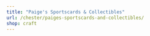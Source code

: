 ```yaml
---
title: "Paige's Sportscards & Collectibles"
url: /chester/paiges-sportscards-and-collectibles/
shop: craft
---
```

